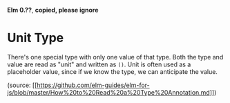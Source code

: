**Elm 0.??**, **copied, please ignore** 

# Unit Type

There's one special type with only one value of that type. Both the type and value are read as "unit" and written as `()`. Unit is often used as a placeholder value, since if we know the type, we can anticipate the value.

(source: [[https://github.com/elm-guides/elm-for-js/blob/master/How%20to%20Read%20a%20Type%20Annotation.md]])

